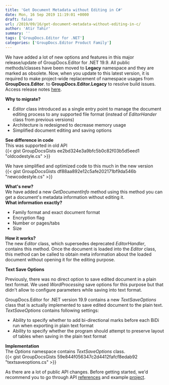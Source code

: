 ```yaml
---
title: 'Get Document Metadata without Editing in C#'
date: Mon, 16 Sep 2019 11:19:01 +0000
draft: false
url: /2019/09/16/get-document-metadata-without-editing-in-c/
author: 'Atir Tahir'
summary: ''
tags: ['GroupDocs.Editor for .NET']
categories: ['GroupDocs.Editor Product Family']
---
```


We have added a lot of new options and features in this major release/update of GroupDocs.Editor for .NET 19.9. All public methods/classes have been moved to **Legacy** namespace and they are marked as obsolete. Now, when you update to this latest version, it is required to make project-wide replacement of namespace usages from **GroupDocs.Editor**. to **GroupDocs.Editor.Legacy** to resolve build issues. Access release notes [here](https://docs.groupdocs.com/display/editornet/GroupDocs.Editor+for+.NET+19.9+Release+Notes).

**Why to migrate?**  

*   _Editor_ class introduced as a single entry point to manage the document editing process to any supported file format (instead of _EditorHander_ class from previous versions)
*   Architecture is redesigned to decrease memory usage
*   Simplified document editing and saving options

**See difference in code**  
This was supported in old API  
{{< gist GroupDocsGists ee2bd324e3a9bfc5b0c82f03b5d5eed1 "oldcodestyle.cs" >}}  

We have simplified and optimized code to this much in the new version  
{{< gist GroupDocsGists df88aa892e12c5afe202171bf9da546b "newcodestyle.cs" >}}

**What's new?**  
We have added a new _GetDocumentInfo_ method using this method you can get a document's metadata information without editing it.  
**What information exactly?**  

*   Family format and exact document format
*   Encryption flag
*   Number or pages/tabs
*   Size

**How it works?**  
The new _Editor_ class, which supersedes deprecated _EditorHandler_, contains this method. Once the document is loaded into the _Editor_ class, this method can be called to obtain meta information about the loaded document without opening it for the editing purpose.

**Text Save Options**

Previously, there was no direct option to save edited document in a plain text format. We used _WordProcessing_ save options for this purpose but that didn't allow to configure parameters while saving into text format.

GroupDocs.Editor for .NET version 19.9 contains a new _TextSaveOptions_ class that is actually implemented to save edited document to the plain text.  
_TextSaveOptions_ contains following settings:  

*   Ability to specify whether to add bi-directional marks before each BiDi run when exporting in plain text format
*   Ability to specify whether the program should attempt to preserve layout of tables when saving in the plain text format

**Implementation**  
The _Options_ namespace contains _TextSaveOptions_ class.  
{{< gist GroupDocsGists 59e844f056347c2d4412fafcf8edab92 "textsaveoptions.cs" >}}

As there are a lot of public API changes. Before getting started, we'd recommend you to go through API [references](https://apireference.groupdocs.com/editor/net) and example [project](https://github.com/groupdocs-editor/GroupDocs.Editor-for-.NET/).





